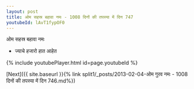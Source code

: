 ```yaml
---
layout: post
title: ओम सहस्र बहावा नमः - 1008 दिनों की तपस्या में दिन 747
youtubeId: lAvT1fypOF0
---
```

 
 
 ओम सहस्र बहावा नमः  
 
 -  ज्याचे हजारो हात आहेत 
 
  
 
  
 
 
 
 
 
 


{% include youtubePlayer.html id=page.youtubeId %}
 
[Next]({{ site.baseurl }}{% link  split1/_posts/2013-02-04-ओम गुरव नमः - 1008 दिनों की तपस्या में दिन 746.md%})
 

